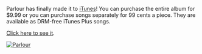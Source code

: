 Parlour has finally made it to [iTunes](http://www.last.fm/affiliate_sendto.php?link=labshop&prod=2688124&pos=c63b499b3e4868e147cbd95d080a26df)! You can purchase the entire album for $9.99 or you can purchase songs separately for 99 cents a piece. They are available as DRM-free iTunes Plus songs.

[Click here to see it](http://www.last.fm/affiliate_sendto.php?link=labshop&prod=2688124&pos=c63b499b3e4868e147cbd95d080a26df).

[![Parlour](parlour300.thumbnail.jpg)](https://i0.wp.com/www.alexseifert.com/news/wp-content/uploads/2007/11/parlour300.jpg "Parlour")
